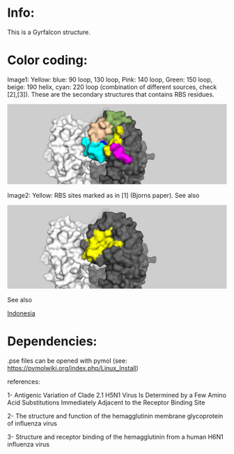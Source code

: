 # Info:

This is a Gyrfalcon structure. 

# Color coding:

Image1: Yellow: blue: 90 loop, 130 loop, Pink: 140 loop, Green: 150 loop, beige: 190 helix, cyan: 220 loop (combination of different sources, check [2],[3]). These are the secondary structures that contains RBS residues.

![Image1](image1.png)

Image2: Yellow: RBS sites marked as in [1] (Bjorns paper). See also 

![Image2](image2.png)

See also

[Indonesia](../A_Indonesia_5_2005/README.md)


# Dependencies:
.pse files can be opened with pymol (see: https://pymolwiki.org/index.php/Linux_Install)

references:

1- Antigenic Variation of Clade 2.1 H5N1 Virus Is Determined by a Few
Amino Acid Substitutions Immediately Adjacent to the Receptor
Binding Site 

2- The structure and function of the hemagglutinin membrane glycoprotein of influenza virus

3- Structure and receptor binding of the hemagglutinin from a
human H6N1 influenza virus
